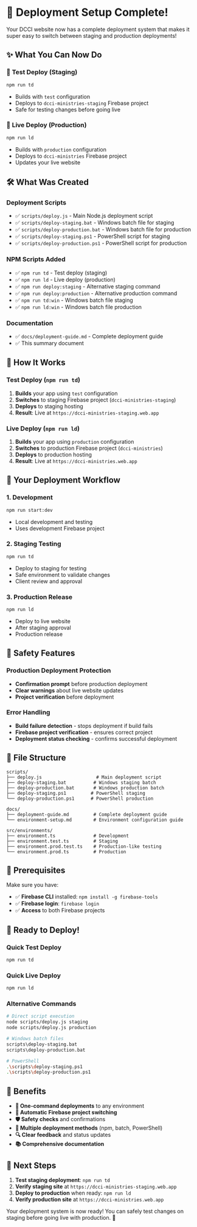 # 🚀 Deployment Setup Complete!

Your DCCI website now has a complete deployment system that makes it super easy to switch between staging and production deployments!

## ✨ What You Can Now Do

### 🧪 **Test Deploy (Staging)**
```bash
npm run td
```
- Builds with `test` configuration
- Deploys to `dcci-ministries-staging` Firebase project
- Safe for testing changes before going live

### 🚀 **Live Deploy (Production)**
```bash
npm run ld
```
- Builds with `production` configuration
- Deploys to `dcci-ministries` Firebase project
- Updates your live website

## 🛠️ What Was Created

### **Deployment Scripts**
- ✅ `scripts/deploy.js` - Main Node.js deployment script
- ✅ `scripts/deploy-staging.bat` - Windows batch file for staging
- ✅ `scripts/deploy-production.bat` - Windows batch file for production
- ✅ `scripts/deploy-staging.ps1` - PowerShell script for staging
- ✅ `scripts/deploy-production.ps1` - PowerShell script for production

### **NPM Scripts Added**
- ✅ `npm run td` - Test deploy (staging)
- ✅ `npm run ld` - Live deploy (production)
- ✅ `npm run deploy:staging` - Alternative staging command
- ✅ `npm run deploy:production` - Alternative production command
- ✅ `npm run td:win` - Windows batch file staging
- ✅ `npm run ld:win` - Windows batch file production

### **Documentation**
- ✅ `docs/deployment-guide.md` - Complete deployment guide
- ✅ This summary document

## 🔄 How It Works

### **Test Deploy (`npm run td`)**
1. **Builds** your app using `test` configuration
2. **Switches** to staging Firebase project (`dcci-ministries-staging`)
3. **Deploys** to staging hosting
4. **Result**: Live at `https://dcci-ministries-staging.web.app`

### **Live Deploy (`npm run ld`)**
1. **Builds** your app using `production` configuration
2. **Switches** to production Firebase project (`dcci-ministries`)
3. **Deploys** to production hosting
4. **Result**: Live at `https://dcci-ministries.web.app`

## 🎯 Your Deployment Workflow

### **1. Development**
```bash
npm run start:dev
```
- Local development and testing
- Uses development Firebase project

### **2. Staging Testing**
```bash
npm run td
```
- Deploy to staging for testing
- Safe environment to validate changes
- Client review and approval

### **3. Production Release**
```bash
npm run ld
```
- Deploy to live website
- After staging approval
- Production release

## 🚨 Safety Features

### **Production Deployment Protection**
- **Confirmation prompt** before production deployment
- **Clear warnings** about live website updates
- **Project verification** before deployment

### **Error Handling**
- **Build failure detection** - stops deployment if build fails
- **Firebase project verification** - ensures correct project
- **Deployment status checking** - confirms successful deployment

## 📁 File Structure

```
scripts/
├── deploy.js                    # Main deployment script
├── deploy-staging.bat          # Windows staging batch
├── deploy-production.bat       # Windows production batch
├── deploy-staging.ps1         # PowerShell staging
└── deploy-production.ps1      # PowerShell production

docs/
├── deployment-guide.md         # Complete deployment guide
└── environment-setup.md        # Environment configuration guide

src/environments/
├── environment.ts              # Development
├── environment.test.ts         # Staging
├── environment.prod.test.ts    # Production-like testing
└── environment.prod.ts         # Production
```

## 🔧 Prerequisites

Make sure you have:
- ✅ **Firebase CLI** installed: `npm install -g firebase-tools`
- ✅ **Firebase login**: `firebase login`
- ✅ **Access** to both Firebase projects

## 🚀 Ready to Deploy!

### **Quick Test Deploy**
```bash
npm run td
```

### **Quick Live Deploy**
```bash
npm run ld
```

### **Alternative Commands**
```bash
# Direct script execution
node scripts/deploy.js staging
node scripts/deploy.js production

# Windows batch files
scripts\deploy-staging.bat
scripts\deploy-production.bat

# PowerShell
.\scripts\deploy-staging.ps1
.\scripts\deploy-production.ps1
```

## 🎉 Benefits

- **🚀 One-command deployments** to any environment
- **🔄 Automatic Firebase project switching**
- **🛡️ Safety checks** and confirmations
- **📱 Multiple deployment methods** (npm, batch, PowerShell)
- **🔍 Clear feedback** and status updates
- **📚 Comprehensive documentation**

## 🔄 Next Steps

1. **Test staging deployment**: `npm run td`
2. **Verify staging site** at `https://dcci-ministries-staging.web.app`
3. **Deploy to production** when ready: `npm run ld`
4. **Verify production site** at `https://dcci-ministries.web.app`

Your deployment system is now ready! You can safely test changes on staging before going live with production. 🎯 

